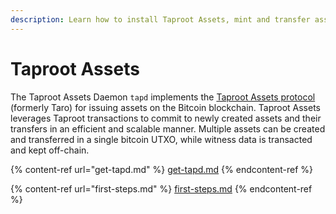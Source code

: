 ```yaml
---
description: Learn how to install Taproot Assets, mint and transfer assets.
---
```


# Taproot Assets

The Taproot Assets Daemon `tapd` implements the [Taproot Assets protocol](../../the-lightning-network/taproot-assets/taproot-assets-protocol.md) (formerly Taro) for issuing assets on the Bitcoin blockchain. Taproot Assets leverages Taproot transactions to commit to newly created assets and their transfers in an efficient and scalable manner. Multiple assets can be created and transferred in a single bitcoin UTXO, while witness data is transacted and kept off-chain.

{% content-ref url="get-tapd.md" %}
[get-tapd.md](get-tapd.md)
{% endcontent-ref %}

{% content-ref url="first-steps.md" %}
[first-steps.md](first-steps.md)
{% endcontent-ref %}
